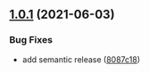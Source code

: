 ## [1.0.1](https://github.com/thinhnotes/PluralsightDownload/compare/v1.0.0...v1.0.1) (2021-06-03)


### Bug Fixes

* add semantic release ([8087c18](https://github.com/thinhnotes/PluralsightDownload/commit/8087c18f9d98641573dc721f294e1bb144200b37))
